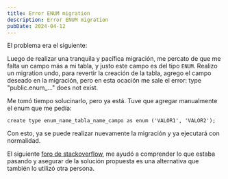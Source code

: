 ```yaml
---
title: Error ENUM migration
description: Error ENUM migration
pubDate: 2024-04-12
---
```


El problema era el siguiente: 

Luego de realizar una tranquila y pacífica migración, me percato de que
me falta un campo más a mi tabla, y justo este campo es del tipo `ENUM`.
Realizo un migration undo, para revertir la creación de la tabla, 
agrego el campo deseado en la migración, pero en esta ocación me sale el
error: type "public.enum_..." does not exist.

Me tomó tiempo solucinarlo, pero ya está. Tuve que agregar manualmente
el enum que me pedía:

    create type enum_name_tabla_name_campo as enum ('VALOR1', 'VALOR2');

Con esto, ya se puede realizar nuevamente la migración y ya ejecutará 
con normalidad.

El siguiente [foro de stackoverflow](https://stackoverflow.com/questions/68015577/sequelizedatabaseerror-type-public-enum-does-not-exist), 
me ayudó a comprender lo que estaba pasando y asegurar
de la solución propuesta es una alternativa que también lo utilizó otra persona.